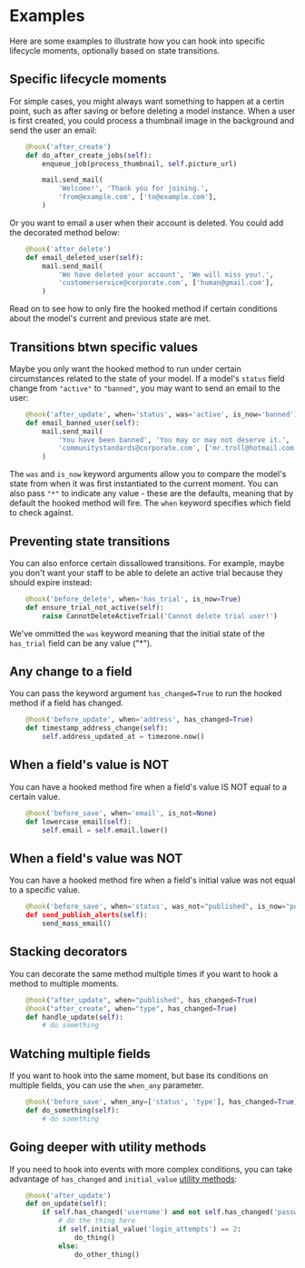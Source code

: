# Examples
Here are some examples to illustrate how you can hook into specific lifecycle moments, optionally based on state transitions.

## Specific lifecycle moments

For simple cases, you might always want something to happen at a certin point, such as after saving or before deleting a model instance.
When a user is first created, you could process a thumbnail image in the background and send the user an email:

```python
    @hook('after_create')
    def do_after_create_jobs(self):
        enqueue_job(process_thumbnail, self.picture_url)

        mail.send_mail(
            'Welcome!', 'Thank you for joining.',
            'from@example.com', ['to@example.com'],
        )
```

Or you want to email a user when their account is deleted. You could add the decorated method below:

```python
    @hook('after_delete')
    def email_deleted_user(self):
        mail.send_mail(
            'We have deleted your account', 'We will miss you!.',
            'customerservice@corporate.com', ['human@gmail.com'],
        )
```

Read on to see how to only fire the hooked method if certain conditions about the model's current and previous state are met.

## Transitions btwn specific values

Maybe you only want the hooked method to run under certain circumstances related to the state of your model. If a model's `status` field change from `"active"` to `"banned"`, you may want to send an email to the user:

```python
    @hook('after_update', when='status', was='active', is_now='banned')
    def email_banned_user(self):
        mail.send_mail(
            'You have been banned', 'You may or may not deserve it.',
            'communitystandards@corporate.com', ['mr.troll@hotmail.com'],
        )
``` 

The `was` and `is_now` keyword arguments allow you to compare the model's state from when it was first instantiated to the current moment. You can also pass `"*"` to indicate any value - these are the defaults, meaning that by default the hooked method will fire. The `when` keyword specifies which field to check against. 

## Preventing state transitions

You can also enforce certain dissallowed transitions. For example, maybe you don't want your staff to be able to delete an active trial because they should expire instead:

```python
    @hook('before_delete', when='has_trial', is_now=True)
    def ensure_trial_not_active(self):
        raise CannotDeleteActiveTrial('Cannot delete trial user!')
```

We've ommitted the `was` keyword meaning that the initial state of the `has_trial` field can be any value ("*").

## Any change to a field

You can pass the keyword argument `has_changed=True` to run the hooked method if a field has changed.

```python
    @hook('before_update', when='address', has_changed=True)
    def timestamp_address_change(self):
        self.address_updated_at = timezone.now()
```

## When a field's value is NOT

You can have a hooked method fire when a field's value IS NOT equal to a certain value.

```python
    @hook('before_save', when='email', is_not=None)
    def lowercase_email(self):
        self.email = self.email.lower()
```

## When a field's value was NOT

You can have a hooked method fire when a field's initial value was not equal to a specific value.

```python
    @hook('before_save', when='status', was_not="published", is_now="published)
    def send_publish_alerts(self):
        send_mass_email()
```

## Stacking decorators

You can decorate the same method multiple times if you want to hook a method to multiple moments.

```python
    @hook("after_update", when="published", has_changed=True)
    @hook("after_create", when="type", has_changed=True)
    def handle_update(self):
        # do something
```

## Watching multiple fields

If you want to hook into the same moment, but base its conditions on multiple fields, you can use the `when_any` parameter.

```python
    @hook('before_save', when_any=['status', 'type'], has_changed=True)
    def do_something(self):
        # do something
```

## Going deeper with utility methods

If you need to hook into events with more complex conditions, you can take advantage of `has_changed` and `initial_value` [utility methods](advanced.md):

```python
    @hook('after_update')
    def on_update(self):
        if self.has_changed('username') and not self.has_changed('password'):
            # do the thing here
            if self.initial_value('login_attempts') == 2:
                do_thing()
            else:
                do_other_thing()
```

